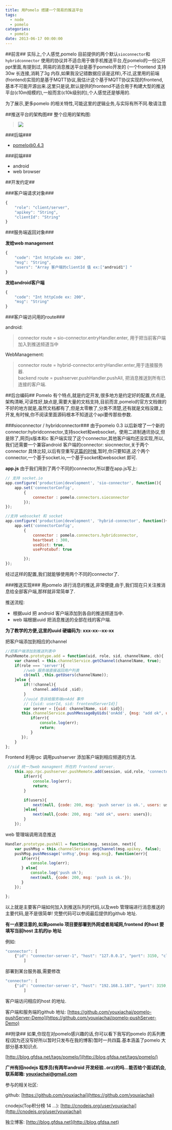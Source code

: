 ```yaml
---
title: 用Pomelo 搭建一个简易的推送平台
tags:
  - node
  - pomelo
categories:
  - pomelo
date: 2013-06-17 00:00:00
---
```


##前言##
实际上,个人感觉,pomelo 目前提供的两个默认`sioconnector`和`hybridconnector` 使用的协议并不适合用于做手机推送平台,在pomelo的一份公开ppt里面,有提到过, 网易的消息推送平台是基于pomelo开发的 (一个frontend 支持30w 长连接,消耗了3g 内存,如果我没记错数据应该是这样),不过,这里用的前端(frontend)实现的是基于MQTT协议,我估计这个基于MQTT协议实现的frontend,基本不可能开源出来.这里只是说,默认提供的frontend不适合用于构建大型的推送平台(c10m规模的),一般而言(c10k级别的),个人感觉还是够用的.

为了展示,更多pomelo 的相关特性,可能这里的逻辑业务,与实际有所不同.敬请注意

<!--more-->
##推送平台的架构图##
整个应用的架构图:
>![](/images/pomelo/pushapp/Pushapp.png)


###后端###
* pomelo@0.4.3

###前端###
* android
* web browser

##开发约定##

###客户端请求对象###

``` js
{
    "role": "client/server",
    "apikey": "String",
    "clientId": "String"
}
```

###服务端返回对象###

**发给web management**
``` js
{
    "code": "Int httpCode ex: 200",
    "msg": "String",
    "users": "Array 客户端的clientId 值 ex:["android1"] "
}
```


**发给android客户端**
``` js
{
    "code": "Int httpCode ex: 200",
    "msg": "String"
}
```


###客户端访问用的route###

android:
> connector route = sio-connector.entryHandler.enter, 用于把当前客户端加入到推送频道当中

WebManagement:
> connector route = hybrid-connector.entryHandler.enter,用于连接服务器.<br />
> backend route = pushserver.pushHandler.pushAll, 把消息推送到所有已连接的客户端.


##后台编码##
Pomelo 有个特点,就是约定开发,很多地方是约定好的配置,优点是,架构清晰,可读性好,缺点是,需要大量的文档支持,目前而言,pomelo的官方文档做的不好的地方就是,虽然文档都有了,但是太零散了,分类不清楚,还有就是文档没跟上开发,有时候,你不阅读里面源码根本不知道这个api要传那些参数.

###sioconnector / hybridconnector###
由于pomelo 0.3 以后新增了一个新的connector:hybridconnector,支持socket和websocket，使用二进制通讯协议,但是除了,网页js版本和c 客户端实现了这个connector,其他客户端均还没实现,所以,我们还需要一个兼容android 客户端的connector: siocnnector,关于两个connector 具体比较,以后有空重写[这篇的时候](http://blog.gfdsa.net/2013/06/04/pomelo_study_two/),暂时,你只要知道,这个两个connector,一个基于socket.io,一个基于socket和websocket 即可.

**app.js**
由于我们用到了两个不同的connector,所以要在app.js写上:
``` js
// 支持 socket.io
app.configure('production|development', 'sio-connector', function(){
	app.set('connectorConfig',
		{
			connector : pomelo.connectors.sioconnector
		});
});

//支持 websocket 和 socket
app.configure('production|development', 'hybrid-connector', function(){
    app.set('connectorConfig',
        {
            connector : pomelo.connectors.hybridconnector,
            heartbeat : 300,
            useDict: true,
            useProtobuf: true

        });
});
```

经过这样的配置,我们就能够使用两个不同的connector了.

###推送实现###
用pomelo 进行消息的推送,非常便捷,由于,我们现在只关注推消息给全部客户端,那样就非常简单了.

推送流程:

* 根据uuid 把 android 客户端添加到各自的推送频道当中.
* web 端根据uuid 把消息推送的全部在线的客户端.

**为了教学的方便,这里的uuid 硬编码为: xxx-xx--xx-xx**

把客户端添加到相应的channel

``` js
//把客户端添加到推送列表中
PushRemote.prototype.add = function(uid, role, sid, channelName, cb){
    var channel = this.channelService.getChannel(channelName, true);
    if(role === 'server'){
		//web 服务端直接返回用户列表
        cb(null ,this.getUsers(channelName));
    }else {
        if(!!channel){
            channel.add(uid ,sid);
        }
        //uuid 告诉给服务端onAdd 事件
        // [{uid: userId, sid: frontendServerId}]
        var server = [{uid: channelName, sid: sid}];
       this.channelService.pushMessageByUids('onAdd', {msg: "add ok", users:this.getUsers(channelName)},server, function(err){
           if(err){
               console.log(err);
               return;
           }
       });
    }
};
```

Frontend 利用rpc 调用pushserver 添加客户端到相应频道的方法.

``` js
 //sid 统一为web managment 所在的 frontend server.
    this.app.rpc.pushserver.pushRemote.add(session, uid,role, 'connector-server-client', uuid, function(err, users){
        if(err){
            console.log(err);
            return;
        }

        if(users){
            next(null, {code: 200, msg: 'push server is ok.', users: users});
        }else{
            next(null,{code: 200, msg: "add ok", users: users});
        }
    });

```

web 管理端调用消息推送
``` js
Handler.prototype.pushAll = function(msg, session, next){
    var pushMsg = this.channelService.getChannel(msg.apikey, false);
    pushMsg.pushMessage('onMsg',{msg: msg.msg}, function(err){
       if(err){
           console.log(err);
       } else{
           console.log('push ok');
           next(null, {code: 200, msg: 'push is ok.'});
       }
    });

};
```

以上就是主要客户端如何加入到推送队列的代码,以及web 管理端进行消息推送的主要代码,是不是很简单! 完整代码可以参阅最后提供的github 地址.

**有一点要注意的,如果pomelo 项目要部署到外网或者局域网,frontend 的host 要填写当前host 主机的ip 地址**

例如:

``` js
"connector": [
    {"id": "connector-server-1", "host": "127.0.0.1", "port": 3150, "clientPort": 3010, "frontend": true}
        ]
```
部署到某台服务器,需要修改

``` js
"connector": [
    {"id": "connector-server-1", "host": "192.168.1.107", "port": 3150, "clientPort": 3010, "frontend": true}
        ]
```

客户端访问相应的host 的地址.

客户端和服务端的github 地址: [https://github.com/youxiachai/pomelo-pushServer-Demo](https://github.com/youxiachai/pomelo-pushServer-Demo)


##附录##
如果,你现在对pomelo感兴趣的话,你可以看下我写的pomelo 的系列教程(因为还没写好所以暂时只发布在我的博客)暂时一共四篇.基本涵盖了pomelo 大部分基本知识点.

[http://blog.gfdsa.net/tags/pomelo/](http://blog.gfdsa.net/tags/pomelo/)


**广州有招nodejs 程序员(有两年android 开发经验..orz)的吗...能否给个面试机会,联系邮箱: youxiachai@gmail.com**


参与的相关社区:

github: [https://github.com/youxiachai](https://github.com/youxiachai)

cnodejs(Top积分榜 14 ...): [http://cnodejs.org/user/youxiachai](http://cnodejs.org/user/youxiachai)

独立博客: [http://blog.gfdsa.net](http://blog.gfdsa.net)

